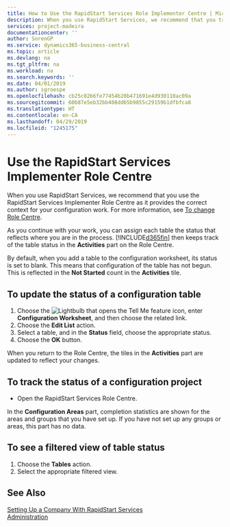 ```yaml
---
title: How to Use the RapidStart Services Role Implementer Centre | Microsoft Docs
description: When you use RapidStart Services, we recommend that you track your work and use the RapidStart Services Implementer Role Centre as it provides the correct context for your configuration work.
services: project-madeira
documentationcenter: ''
author: SorenGP
ms.service: dynamics365-business-central
ms.topic: article
ms.devlang: na
ms.tgt_pltfrm: na
ms.workload: na
ms.search.keywords: ''
ms.date: 04/01/2019
ms.author: sgroespe
ms.openlocfilehash: cb25c0266fe77454b20b471691e4d930110ac09a
ms.sourcegitcommit: 60b87e5eb32bb408dd65b9855c29159b1dfbfca8
ms.translationtype: HT
ms.contentlocale: en-CA
ms.lasthandoff: 04/29/2019
ms.locfileid: "1245175"
---
```

# <a name="use-the-rapidstart-services-implementer-role-center"></a>Use the RapidStart Services Implementer Role Centre
When you use RapidStart Services, we recommend that you use the RapidStart Services Implementer Role Centre as it provides the correct context for your configuration work. For more information, see [To change Role Centre](ui-change-basic-settings.md#to-change-role-center).

As you continue with your work, you can assign each table the status that reflects where you are in the process. [!INCLUDE[d365fin](includes/d365fin_md.md)] then keeps track of the table status in the **Activities** part on the Role Centre.  

By default, when you add a table to the configuration worksheet, its status is set to blank. This means that configuration of the table has not begun. This is reflected in the **Not Started** count in the **Activities** tile.  

## <a name="to-update-the-status-of-a-configuration-table"></a>To update the status of a configuration table  
1.  Choose the ![Lightbulb that opens the Tell Me feature](media/ui-search/search_small.png "Tell me what you want to do") icon, enter **Configuration Worksheet**, and then choose the related link.  
2.  Choose the **Edit List** action.  
3.  Select a table, and in the **Status** field, choose the appropriate status.  
4.  Choose the **OK** button.  

When you return to the Role Centre, the tiles in the **Activities** part are updated to reflect your changes.  

## <a name="to-track-the-status-of-a-configuration-project"></a>To track the status of a configuration project  
- Open the RapidStart Services Role Centre.  

In the **Configuration Areas** part, completion statistics are shown for the areas and groups that you have set up. If you have not set up any groups or areas, this part has no data.  

## <a name="to-see-a-filtered-view-of-table-status"></a>To see a filtered view of table status  
1. Choose the **Tables** action.  
2. Select the appropriate filtered view.  

## <a name="see-also"></a>See Also  
[Setting Up a Company With RapidStart Services](admin-set-up-a-company-with-rapidstart.md)  
[Administration](admin-setup-and-administration.md)
